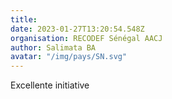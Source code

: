 ```yaml
---
title: 
date: 2023-01-27T13:20:54.548Z
organisation: RECODEF Sénégal AACJ 
author: Salimata BA 
avatar: "/img/pays/SN.svg"
---
```


Excellente initiative 